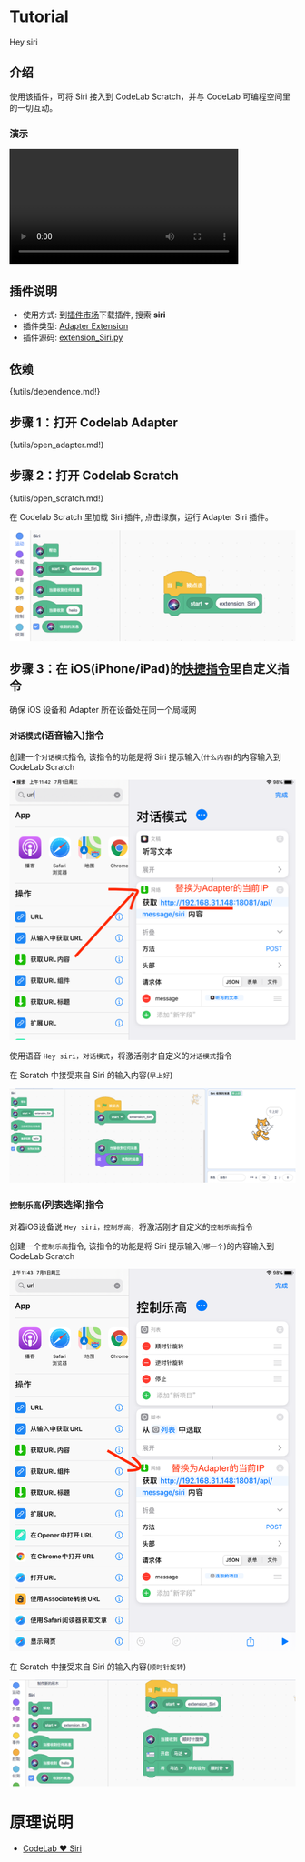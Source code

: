 # Tutorial

Hey siri

## 介绍

使用该插件，可将 Siri 接入到 CodeLab Scratch，并与 CodeLab 可编程空间里的一切互动。

### 演示

<video width=80% src="/video/1593431022011083.mp4" controls="controls"></video>

## 插件说明

-   使用方式: 到[插件市场](/extension_guide/extension_market/)下载插件, 搜索 **siri**
-   插件类型: [Adapter Extension](https://adapter.codelab.club/dev_guide/helloworld/)
-   插件源码: [extension_Siri.py](https://github.com/CodeLabClub/codelab_adapter_extensions/blob/master/extensions_v3/extension_Siri.py)

## 依赖

{!utils/dependence.md!}


## 步骤 1：打开 Codelab Adapter

{!utils/open_adapter.md!}

## 步骤 2：打开 Codelab Scratch

{!utils/open_scratch.md!}

在 Codelab Scratch 里加载 Siri 插件, 点击绿旗，运行 Adapter Siri 插件。

![](/img/3a2539ceababd25a668c6c7de55c6f63.png)

## 步骤 3：在 iOS(iPhone/iPad)的[快捷指令](https://apps.apple.com/cn/app/%E5%BF%AB%E6%8D%B7%E6%8C%87%E4%BB%A4/id915249334)里自定义指令

确保 iOS 设备和 Adapter 所在设备处在同一个局域网

### `对话模式`(语音输入)指令

创建一个`对话模式`指令, 该指令的功能是将 Siri 提示输入(`什么内容`)的内容输入到 CodeLab Scratch

![](/img/IMG_0019.PNG)

使用语音 `Hey siri，对话模式`，将激活刚才自定义的`对话模式`指令

在 Scratch 中接受来自 Siri 的输入内容(`早上好`)

![](/img/996865a70715aa502268139ebe01d3e5.png)

### `控制乐高`(列表选择)指令

对着iOS设备说 `Hey siri，控制乐高`，将激活刚才自定义的`控制乐高`指令

创建一个`控制乐高`指令, 该指令的功能是将 Siri 提示输入(`哪一个`)的内容输入到 CodeLab Scratch

![](/img/IMG_0022.PNG)

在 Scratch 中接受来自 Siri 的输入内容(`顺时针旋转`)

![](/img/5c60c4484b208935f5bf6f3ced9752d1.png)

# 原理说明
*  [CodeLab ❤ Siri](https://www.codelab.club/blog/codelab-like-siri/)
